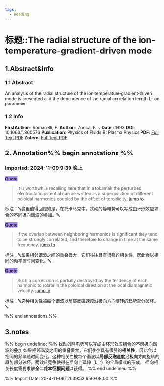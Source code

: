 ```yaml
---
tags:
  - Reading
---
```

# 标题::The radial structure of the ion‐temperature‐gradient‐driven mode

## 1.Abstract&Info
### 1.1 Abstract
An analysis of the radial structure of the ion‐temperature‐gradient‐driven mode is presented and the dependence of the radial correlation length Lr on parameter

### 1.2 Info
**FirstAuthor**:: Romanelli, F. 
**Author**:: Zonca, F. 
~
**Date**:: 1993
**DOI**: 10.1063/1.860576
**Publication**: Physics of Fluids B: Plasma Physics
**PDF**: [Full Text PDF](file://E:\Zotero\storage\BEMA8N7L\Romanelli和Zonca%20-%201993%20-%20The%20radial%20structure%20of%20the%20ion‐temperature‐gradient‐driven%20mode.pdf)
**Zotero**: [Full Text PDF](zotero://select/library/items/BEMA8N7L)


## 2. Annotation%% begin annotations %%


### Imported: 2024-11-09 9:39 晚上


<mark style="background-color: #a28ae5">Quote</mark>
>It is worthwhile recalling here that in a tokamak the perturbed electrostatic potential can be written as a superposition of different poloidal harmonics coupled by the effect of toroidicity. [jump to](zotero://open-pdf/library/items/BEMA8N7L?page=2&annotation=AD4BFBKS)

标注：🔤这里值得回顾的是，在托卡马克中，扰动的静电势可以写成由环形效应耦合的不同极向谐波的叠加。🔤

<mark style="background-color: #a28ae5">Quote</mark>
>If the overlap between neighboring harmonics is significant they tend to be strongly correlated, and therefore to change in time at the same frequency. [jump to](zotero://open-pdf/library/items/BEMA8N7L?page=2&annotation=6HBDYD3U)

标注：🔤如果相邻谐波之间的重叠很大，它们往往具有很强的相关性，因此会以相同的频率随时间变化。🔤

<mark style="background-color: #a28ae5">Quote</mark>
>Such a correlation is partially destroyed by the tendency of each harmonic to rotate in the poloidal direction at the local diamagnetic velocity. [jump to](zotero://open-pdf/library/items/BEMA8N7L?page=2&annotation=PN5H22AE)

标注：🔤这种相关性被每个谐波以局部反磁速度沿极向方向旋转的趋势部分破坏。🔤



%% end annotations %%

## 3.notes
%% begin undefined %%
扰动的静电势可以写成由环形效应耦合的不同极向谐波的叠加,如果相邻谐波之间的重叠很大，它们往往具有很强的**相关性**，因此会以相同的频率随时间变化。这种相关性被每个谐波以**局部反磁速度**沿极向方向旋转的趋势部分破坏。两效应竞争使得在径向上延伸（L_r）的全局模式的形成。
径向相关长度需要求解**全二维本征模问题**以获得。
%% end undefined %%



%% Import Date: 2024-11-09T21:39:52.956+08:00 %%
